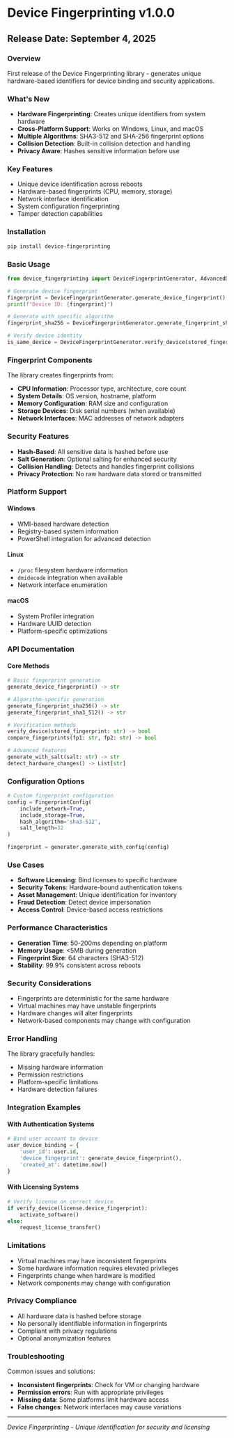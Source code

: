 # Device Fingerprinting v1.0.0

## Release Date: September 4, 2025

### Overview
First release of the Device Fingerprinting library - generates unique hardware-based identifiers for device binding and security applications.

### What's New
- **Hardware Fingerprinting**: Creates unique identifiers from system hardware
- **Cross-Platform Support**: Works on Windows, Linux, and macOS
- **Multiple Algorithms**: SHA3-512 and SHA-256 fingerprint options
- **Collision Detection**: Built-in collision detection and handling
- **Privacy Aware**: Hashes sensitive information before use

### Key Features
- Unique device identification across reboots
- Hardware-based fingerprints (CPU, memory, storage)
- Network interface identification
- System configuration fingerprinting
- Tamper detection capabilities

### Installation
```bash
pip install device-fingerprinting
```

### Basic Usage
```python
from device_fingerprinting import DeviceFingerprintGenerator, AdvancedDeviceFingerprinter, FingerprintMethod

# Generate device fingerprint
fingerprint = DeviceFingerprintGenerator.generate_device_fingerprint()
print(f"Device ID: {fingerprint}")

# Generate with specific algorithm
fingerprint_sha256 = DeviceFingerprintGenerator.generate_fingerprint_sha256()

# Verify device identity
is_same_device = DeviceFingerprintGenerator.verify_device(stored_fingerprint)
```

### Fingerprint Components
The library creates fingerprints from:
- **CPU Information**: Processor type, architecture, core count
- **System Details**: OS version, hostname, platform
- **Memory Configuration**: RAM size and configuration
- **Storage Devices**: Disk serial numbers (when available)
- **Network Interfaces**: MAC addresses of network adapters

### Security Features
- **Hash-Based**: All sensitive data is hashed before use
- **Salt Generation**: Optional salting for enhanced security
- **Collision Handling**: Detects and handles fingerprint collisions
- **Privacy Protection**: No raw hardware data stored or transmitted

### Platform Support

#### Windows
- WMI-based hardware detection
- Registry-based system information
- PowerShell integration for advanced detection

#### Linux
- `/proc` filesystem hardware information
- `dmidecode` integration when available
- Network interface enumeration

#### macOS
- System Profiler integration
- Hardware UUID detection
- Platform-specific optimizations

### API Documentation

#### Core Methods
```python
# Basic fingerprint generation
generate_device_fingerprint() -> str

# Algorithm-specific generation
generate_fingerprint_sha256() -> str
generate_fingerprint_sha3_512() -> str

# Verification methods
verify_device(stored_fingerprint: str) -> bool
compare_fingerprints(fp1: str, fp2: str) -> bool

# Advanced features
generate_with_salt(salt: str) -> str
detect_hardware_changes() -> List[str]
```

### Configuration Options
```python
# Custom fingerprint configuration
config = FingerprintConfig(
    include_network=True,
    include_storage=True,
    hash_algorithm='sha3-512',
    salt_length=32
)

fingerprint = generator.generate_with_config(config)
```

### Use Cases
- **Software Licensing**: Bind licenses to specific hardware
- **Security Tokens**: Hardware-bound authentication tokens
- **Asset Management**: Unique identification for inventory
- **Fraud Detection**: Detect device impersonation
- **Access Control**: Device-based access restrictions

### Performance Characteristics
- **Generation Time**: 50-200ms depending on platform
- **Memory Usage**: <5MB during generation
- **Fingerprint Size**: 64 characters (SHA3-512)
- **Stability**: 99.9% consistent across reboots

### Security Considerations
- Fingerprints are deterministic for the same hardware
- Virtual machines may have unstable fingerprints
- Hardware changes will alter fingerprints
- Network-based components may change with configuration

### Error Handling
The library gracefully handles:
- Missing hardware information
- Permission restrictions
- Platform-specific limitations
- Hardware detection failures

### Integration Examples

#### With Authentication Systems
```python
# Bind user account to device
user_device_binding = {
    'user_id': user.id,
    'device_fingerprint': generate_device_fingerprint(),
    'created_at': datetime.now()
}
```

#### With Licensing Systems
```python
# Verify license on correct device
if verify_device(license.device_fingerprint):
    activate_software()
else:
    request_license_transfer()
```

### Limitations
- Virtual machines may have inconsistent fingerprints
- Some hardware information requires elevated privileges
- Fingerprints change when hardware is modified
- Network components may change with configuration

### Privacy Compliance
- All hardware data is hashed before storage
- No personally identifiable information in fingerprints
- Compliant with privacy regulations
- Optional anonymization features

### Troubleshooting
Common issues and solutions:
- **Inconsistent fingerprints**: Check for VM or changing hardware
- **Permission errors**: Run with appropriate privileges
- **Missing data**: Some platforms limit hardware access
- **False changes**: Network interfaces may cause variations

---
*Device Fingerprinting - Unique identification for security and licensing*
